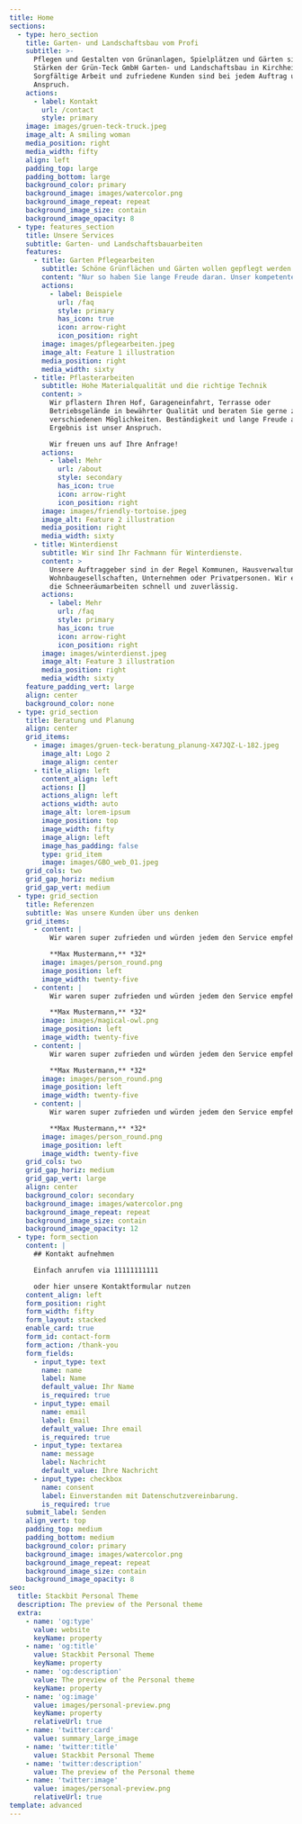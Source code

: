```yaml
---
title: Home
sections:
  - type: hero_section
    title: Garten- und Landschaftsbau vom Profi
    subtitle: >-
      Pflegen und Gestalten von Grünanlagen, Spielplätzen und Gärten sind die
      Stärken der Grün-Teck GmbH Garten- und Landschaftsbau in Kirchheim.
      Sorgfältige Arbeit und zufriedene Kunden sind bei jedem Auftrag unser
      Anspruch.
    actions:
      - label: Kontakt
        url: /contact
        style: primary
    image: images/gruen-teck-truck.jpeg
    image_alt: A smiling woman
    media_position: right
    media_width: fifty
    align: left
    padding_top: large
    padding_bottom: large
    background_color: primary
    background_image: images/watercolor.png
    background_image_repeat: repeat
    background_image_size: contain
    background_image_opacity: 8
  - type: features_section
    title: Unsere Services
    subtitle: Garten- und Landschaftsbauarbeiten
    features:
      - title: Garten Pflegearbeiten
        subtitle: Schöne Grünflächen und Gärten wollen gepflegt werden.
        content: "Nur so haben Sie lange Freude daran. Unser kompetentes Team übernimmt gerne sämtliche Pflegearbeiten Ihrer Grünanlage. Ob Privatgärten, Flächen in öffentlicher Hand, Firmengrundstücke oder begrünte Dächer - mit Grün-Teck haben Sie den richtigen Partner zur Seite.\_\n"
        actions:
          - label: Beispiele
            url: /faq
            style: primary
            has_icon: true
            icon: arrow-right
            icon_position: right
        image: images/pflegearbeiten.jpeg
        image_alt: Feature 1 illustration
        media_position: right
        media_width: sixty
      - title: Pflasterarbeiten
        subtitle: Hohe Materialqualität und die richtige Technik
        content: >
          Wir pflastern Ihren Hof, Garageneinfahrt, Terrasse oder
          Betriebsgelände in bewährter Qualität und beraten Sie gerne zu den
          verschiedenen Möglichkeiten. Beständigkeit und lange Freude am
          Ergebnis ist unser Anspruch.

          Wir freuen uns auf Ihre Anfrage!
        actions:
          - label: Mehr
            url: /about
            style: secondary
            has_icon: true
            icon: arrow-right
            icon_position: right
        image: images/friendly-tortoise.jpeg
        image_alt: Feature 2 illustration
        media_position: right
        media_width: sixty
      - title: Winterdienst
        subtitle: Wir sind Ihr Fachmann für Winterdienste.
        content: >
          Unsere Auftraggeber sind in der Regel Kommunen, Hausverwaltungen,
          Wohnbaugesellschaften, Unternehmen oder Privatpersonen. Wir erledigen
          die Schneeräumarbeiten schnell und zuverlässig.
        actions:
          - label: Mehr
            url: /faq
            style: primary
            has_icon: true
            icon: arrow-right
            icon_position: right
        image: images/winterdienst.jpeg
        image_alt: Feature 3 illustration
        media_position: right
        media_width: sixty
    feature_padding_vert: large
    align: center
    background_color: none
  - type: grid_section
    title: Beratung und Planung
    align: center
    grid_items:
      - image: images/gruen-teck-beratung_planung-X47JQZ-L-182.jpeg
        image_alt: Logo 2
        image_align: center
      - title_align: left
        content_align: left
        actions: []
        actions_align: left
        actions_width: auto
        image_alt: lorem-ipsum
        image_position: top
        image_width: fifty
        image_align: left
        image_has_padding: false
        type: grid_item
        image: images/GBO_web_01.jpeg
    grid_cols: two
    grid_gap_horiz: medium
    grid_gap_vert: medium
  - type: grid_section
    title: Referenzen
    subtitle: Was unsere Kunden über uns denken
    grid_items:
      - content: |
          Wir waren super zufrieden und würden jedem den Service empfehlen!

          **Max Mustermann,** *32*
        image: images/person_round.png
        image_position: left
        image_width: twenty-five
      - content: |
          Wir waren super zufrieden und würden jedem den Service empfehlen!

          **Max Mustermann,** *32*
        image: images/magical-owl.png
        image_position: left
        image_width: twenty-five
      - content: |
          Wir waren super zufrieden und würden jedem den Service empfehlen!

          **Max Mustermann,** *32*
        image: images/person_round.png
        image_position: left
        image_width: twenty-five
      - content: |
          Wir waren super zufrieden und würden jedem den Service empfehlen!

          **Max Mustermann,** *32*
        image: images/person_round.png
        image_position: left
        image_width: twenty-five
    grid_cols: two
    grid_gap_horiz: medium
    grid_gap_vert: large
    align: center
    background_color: secondary
    background_image: images/watercolor.png
    background_image_repeat: repeat
    background_image_size: contain
    background_image_opacity: 12
  - type: form_section
    content: |
      ## Kontakt aufnehmen

      Einfach anrufen via 11111111111

      oder hier unsere Kontaktformular nutzen
    content_align: left
    form_position: right
    form_width: fifty
    form_layout: stacked
    enable_card: true
    form_id: contact-form
    form_action: /thank-you
    form_fields:
      - input_type: text
        name: name
        label: Name
        default_value: Ihr Name
        is_required: true
      - input_type: email
        name: email
        label: Email
        default_value: Ihre email
        is_required: true
      - input_type: textarea
        name: message
        label: Nachricht
        default_value: Ihre Nachricht
      - input_type: checkbox
        name: consent
        label: Einverstanden mit Datenschutzvereinbarung.
        is_required: true
    submit_label: Senden
    align_vert: top
    padding_top: medium
    padding_bottom: medium
    background_color: primary
    background_image: images/watercolor.png
    background_image_repeat: repeat
    background_image_size: contain
    background_image_opacity: 8
seo:
  title: Stackbit Personal Theme
  description: The preview of the Personal theme
  extra:
    - name: 'og:type'
      value: website
      keyName: property
    - name: 'og:title'
      value: Stackbit Personal Theme
      keyName: property
    - name: 'og:description'
      value: The preview of the Personal theme
      keyName: property
    - name: 'og:image'
      value: images/personal-preview.png
      keyName: property
      relativeUrl: true
    - name: 'twitter:card'
      value: summary_large_image
    - name: 'twitter:title'
      value: Stackbit Personal Theme
    - name: 'twitter:description'
      value: The preview of the Personal theme
    - name: 'twitter:image'
      value: images/personal-preview.png
      relativeUrl: true
template: advanced
---
```


